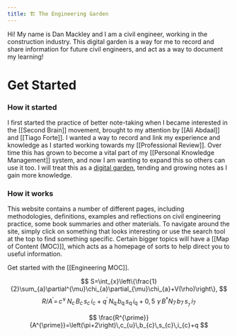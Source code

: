 ```yaml
---
title: 🏗 The Engineering Garden
---
```


Hi! My name is Dan Mackley and I am a civil engineer, working in the construction industry. This digital garden is a way for me to record and share information for future civil engineers, and act as a way to document my learning!

# Get Started
### How it started
I first started the practice of better note-taking when I became interested in the [[Second Brain]] movement, brought to my attention by [[Ali Abdaal]] and [[Tiago Forte]]. I wanted a way to record and link my experience and knowledge as I started working towards my [[Professional Review]]. Over time this has grown to become a vital part of my [[Personal Knowledge Management]] system, and now I am wanting to expand this so others can use it too. I will treat this as a [digital garden](https://jzhao.xyz/posts/digital-gardening/), tending and growing notes as I gain more knowledge.

### How it works
This website contains a number of different pages, including methodologies, definitions, examples and reflections on civil engineering practice, some book summaries and other materials. 
To navigate around the site, simply click on something that looks interesting or use the search tool at the top to find something specific. 
Certain bigger topics will have a [[Map of Content (MOC)]], which acts as a homepage of sorts to help direct you to useful information.

Get started with the [[Engineering MOC]].



$$ S=\int_{x}\left\{\frac{1}{2}\sum_{a}\partial^{\mu}\chi_{a}\partial_{\mu}\chi_{a}+V(\rho)\right\}, $$
$$ R/A^{\prime}=\,c^{\vee}\,N_{c}\,B_{c}\,s_{c}\,i_{c}+q^{\prime}\,N_{\mathrm{q}}\,b_{\mathrm{q}}\,s_{\mathrm{q}}\,i_{\mathrm{q}}+0,5\,\,\gamma\,B^{\dagger}N_{7}\,b_{7}\,s_{_{7}}\,i_{7} $$

$$ \frac{R^{\prime}}{A^{\prime}}=\left(\pi+2\right)\,c_{u}\,b_{c}\,s_{c}\,i_{c}+q $$
